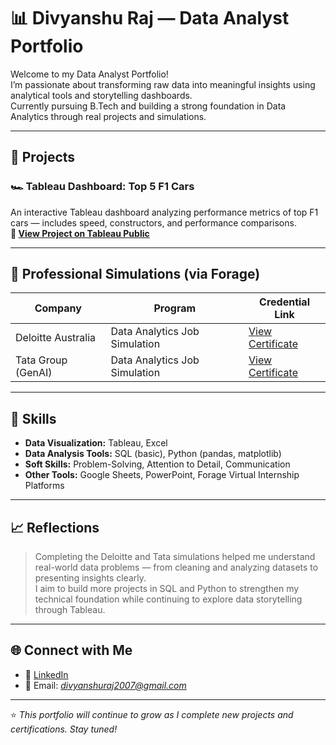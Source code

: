 # 📊 Divyanshu Raj — Data Analyst Portfolio  

Welcome to my Data Analyst Portfolio!  
I’m passionate about transforming raw data into meaningful insights using analytical tools and storytelling dashboards.  
Currently pursuing B.Tech and building a strong foundation in Data Analytics through real projects and simulations.

---

## 🚀 Projects

### 🏎 Tableau Dashboard: Top 5 F1 Cars  
An interactive Tableau dashboard analyzing performance metrics of top F1 cars — includes speed, constructors, and performance comparisons.  
**🔗 [View Project on Tableau Public](https://public.tableau.com/views/Top-5F1cars/Dashboard1?:language=en-US&publish=yes&:sid=&:redirect=auth&:display_count=n&:origin=viz_share_link)**  

---

## 💼 Professional Simulations (via Forage)

| Company | Program | Credential Link |
|----------|----------|----------------|
| Deloitte Australia | Data Analytics Job Simulation | [View Certificate](https://www.theforage.com/completion-certificates/9PBTqmSxAf6zZTseP/io9DzWKe3PTsiS6GG_9PBTqmSxAf6zZTseP_68f232e08aab92192a14cf51_1760869631666_completion_certificate.pdf) |
| Tata Group (GenAI) | Data Analytics Job Simulation | [View Certificate](https://www.theforage.com/completion-certificates/ifobHAoMjQs9s6bKS/gMTdCXwDdLYoXZ3wG_ifobHAoMjQs9s6bKS_68f232e08aab92192a14cf51_1760708640345_completion_certificate.pdf) |

---

## 🧠 Skills

- **Data Visualization:** Tableau, Excel  
- **Data Analysis Tools:** SQL (basic), Python (pandas, matplotlib)  
- **Soft Skills:** Problem-Solving, Attention to Detail, Communication  
- **Other Tools:** Google Sheets, PowerPoint, Forage Virtual Internship Platforms  

---

## 📈 Reflections

> Completing the Deloitte and Tata simulations helped me understand real-world data problems — from cleaning and analyzing datasets to presenting insights clearly.  
> I aim to build more projects in SQL and Python to strengthen my technical foundation while continuing to explore data storytelling through Tableau.

---

## 🌐 Connect with Me

- 💼 [LinkedIn](https://www.linkedin.com/in/divyanshu-raj-b28352377)
- 📧 Email: *divyanshuraj2007@gmail.com* 

---

⭐ *This portfolio will continue to grow as I complete new projects and certifications. Stay tuned!*
